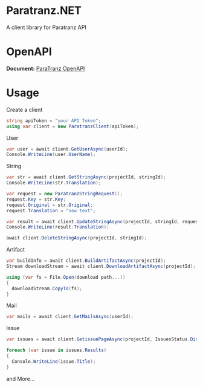 [OpenAPILink]: https://paratranz.cn/docs

# Paratranz.NET
A client library for Paratranz API 

# OpenAPI
**Document:** [ParaTranz OpenAPI][OpenAPILink]

# Usage

Create a client

```cs
string apiToken = "your API Token";
using var client = new ParatranzClient(apiToken);
```

User

```cs
var user = await client.GetUserAsync(userId);
Console.WriteLine(user.UserName);
```

String

```cs
var str = await client.GetStringAsync(projectId, stringId);
Console.WriteLine(str.Translation);

var request = new ParatranzStringRequest();
request.Key = str.Key;
request.Original = str.Original;
request.Translation = "new text";

var result = await client.UpdateStringAsync(projectId, stringId, request);
Console.WriteLine(result.Translation);

await client.DeleteStringAsync(projectId, stringId);
```

Artifact

```cs
var buildInfo = await client.BuildArtifactAsync(projectId);
Stream downloadStream = await client.DownloadArtifactAsync(projectId);

using (var fs = File.Open(download path...))
{
  downloadStream.CopyTo(fs);
}
```

Mail

```cs
var mails = await client.GetMailsAsync(userId);
```

Issue

```cs
var issues = await client.GetissuePageAsync(projectId, IssuesStatus.Discussion);

foreach (var issue in issues.Results)
{
  Console.WriteLine(issue.Title);
}
```

and More...
